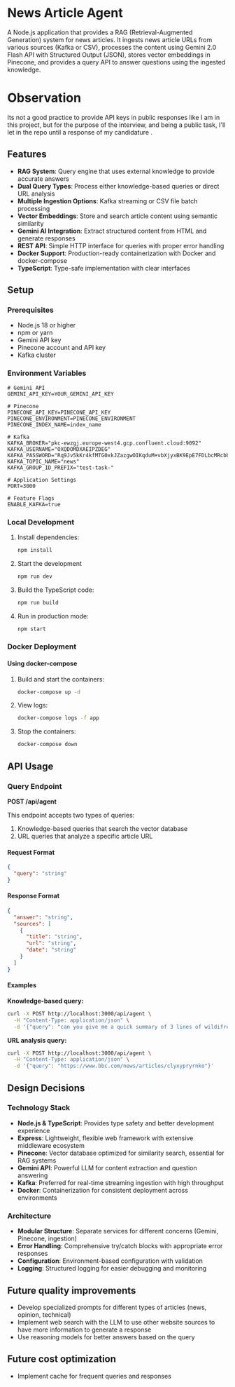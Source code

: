 # News Article Agent

A Node.js application that provides a RAG (Retrieval-Augmented Generation) system for news articles. It ingests news article URLs from various sources (Kafka or CSV), processes the content using Gemini 2.0 Flash API with Structured Output (JSON), stores vector embeddings in Pinecone, and provides a query API to answer questions using the ingested knowledge.

# Observation
Its not a good practice to provide API keys in public responses like I am in this project, but for the purpose of the interview, and being a public task, I'll let in the repo until a response of my candidature .

## Features

- **RAG System**: Query engine that uses external knowledge to provide accurate answers
- **Dual Query Types**: Process either knowledge-based queries or direct URL analysis
- **Multiple Ingestion Options**: Kafka streaming or CSV file batch processing
- **Vector Embeddings**: Store and search article content using semantic similarity
- **Gemini AI Integration**: Extract structured content from HTML and generate responses
- **REST API**: Simple HTTP interface for queries with proper error handling
- **Docker Support**: Production-ready containerization with Docker and docker-compose
- **TypeScript**: Type-safe implementation with clear interfaces

## Setup

### Prerequisites

- Node.js 18 or higher
- npm or yarn
- Gemini API key
- Pinecone account and API key
- Kafka cluster

### Environment Variables

```
# Gemini API
GEMINI_API_KEY=YOUR_GEMINI_API_KEY

# Pinecone
PINECONE_API_KEY=PINECONE_API_KEY
PINECONE_ENVIRONMENT=PINECONE_ENVIRONMENT
PINECONE_INDEX_NAME=index_name

# Kafka 
KAFKA_BROKER="pkc-ewzgj.europe-west4.gcp.confluent.cloud:9092"
KAFKA_USERNAME="OXQDOMDXAEIPZDEG"
KAFKA_PASSWORD="Rq9Jv5kKr4kfMTG0xkJZazgwOIKqduM+vbXjyxBK9EpE7FDLbcMRcbbx17TYEhZm"
KAFKA_TOPIC_NAME="news"
KAFKA_GROUP_ID_PREFIX="test-task-"

# Application Settings
PORT=3000

# Feature Flags
ENABLE_KAFKA=true

```

### Local Development

1. Install dependencies:
   ```bash
   npm install
   ```

2. Start the development
   ```bash
   npm run dev
   ```

3. Build the TypeScript code:
   ```bash
   npm run build
   ```

4. Run in production mode:
   ```bash
   npm start
   ```

### Docker Deployment

#### Using docker-compose

1. Build and start the containers:
   ```bash
   docker-compose up -d
   ```

2. View logs:
   ```bash
   docker-compose logs -f app
   ```

3. Stop the containers:
   ```bash
   docker-compose down
   ```

## API Usage

### Query Endpoint

**POST /api/agent**

This endpoint accepts two types of queries:
1. Knowledge-based queries that search the vector database
2. URL queries that analyze a specific article URL

#### Request Format

```json
{
  "query": "string"
}
```

#### Response Format

```json
{
  "answer": "string",
  "sources": [
    {
      "title": "string",
      "url": "string",
      "date": "string"
    }
  ]
}
```

#### Examples

**Knowledge-based query:**

```bash
curl -X POST http://localhost:3000/api/agent \
  -H "Content-Type: application/json" \
  -d '{"query": "can you give me a quick summary of 3 lines of wildifres in los angeles"}'
```

**URL analysis query:**

```bash
curl -X POST http://localhost:3000/api/agent \
  -H "Content-Type: application/json" \
  -d '{"query": "https://www.bbc.com/news/articles/clyxypryrnko"}'
```


## Design Decisions

### Technology Stack

- **Node.js & TypeScript**: Provides type safety and better development experience
- **Express**: Lightweight, flexible web framework with extensive middleware ecosystem
- **Pinecone**: Vector database optimized for similarity search, essential for RAG systems
- **Gemini API**: Powerful LLM for content extraction and question answering
- **Kafka**: Preferred for real-time streaming ingestion with high throughput
- **Docker**: Containerization for consistent deployment across environments

### Architecture

- **Modular Structure**: Separate services for different concerns (Gemini, Pinecone, ingestion)
- **Error Handling**: Comprehensive try/catch blocks with appropriate error responses
- **Configuration**: Environment-based configuration with validation
- **Logging**: Structured logging for easier debugging and monitoring

## Future quality improvements

- Develop specialized prompts for different types of articles (news, opinion, technical)
- Implement web search with the LLM to use other website sources to have more information to generate a response
- Use reasoning models for better answers based on the query

## Future cost optimization

- Implement cache for frequent queries and responses
